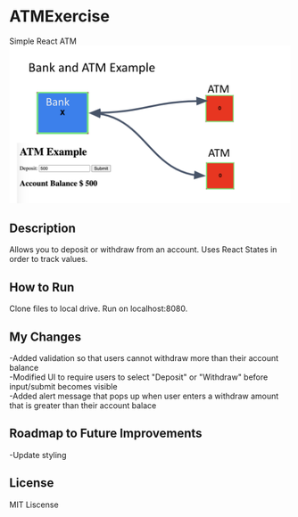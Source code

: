 # ATMExercise
Simple React ATM
<img src="./atm.png" />

## Description
Allows you to deposit or withdraw from an account. Uses React States in order to track values. 

## How to Run
Clone files to local drive. Run on localhost:8080.

## My Changes
-Added validation so that users cannot withdraw more than their account balance
<br/>
-Modified UI to require users to select "Deposit" or "Withdraw" before input/submit becomes visible
<br/>
-Added alert message that pops up when user enters a withdraw amount that is greater than their account balace

## Roadmap to Future Improvements
-Update styling

## License
MIT Liscense
